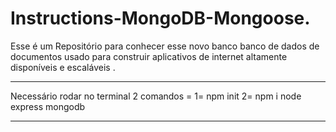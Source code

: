 # Instructions-MongoDB-Mongoose.
Esse é um Repositório para conhecer esse novo banco banco de dados de documentos usado para construir aplicativos de internet altamente disponíveis e escaláveis .
<hr>
Necessário rodar no terminal 2 comandos =
1= npm init
2= npm i node express mongodb 
<hr>

